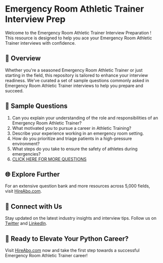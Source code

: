 # Emergency Room Athletic Trainer Interview Prep

Welcome to the Emergency Room Athletic Trainer Interview Preparation ! This resource is designed to help you ace your Emergency Room Athletic Trainer interviews with confidence.

## 🚀 Overview

Whether you're a seasoned Emergency Room Athletic Trainer or just starting in the field, this repository is tailored to enhance your interview readiness. We've curated a set of sample questions commonly asked in Emergency Room Athletic Trainer interviews to help you prepare and succeed.

## 📝 Sample Questions

1. Can you explain your understanding of the role and responsibilities of an Emergency Room Athletic Trainer?
2. What motivated you to pursue a career in Athletic Training?
3. Describe your experience working in an emergency room setting.
4. How do you prioritize and triage patients in a high-pressure environment?
5. What steps do you take to ensure the safety of athletes during emergencies?
6. [CLICK HERE FOR MORE QUESTIONS](https://hireabo.com/job/15_3_19/Emergency%20Room%20Athletic%20Trainer)

## 🌐 Explore Further

For an extensive question bank and more resources across 5,000 fields, visit [HireAbo.com](https://www.hireabo.com).

## 📱 Connect with Us

Stay updated on the latest industry insights and interview tips. Follow us on [Twitter](https://twitter.com/hireabo) and [LinkedIn](https://www.linkedin.com/in/hire-abo-3609972a8/).

## 🚀 Ready to Elevate Your Python Career?

Visit [HireAbo.com](https://www.hireabo.com) now and take the first step towards a successful Emergency Room Athletic Trainer career!